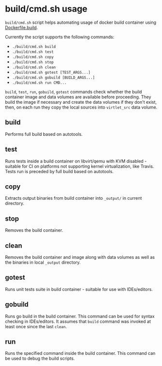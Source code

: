 # build/cmd.sh usage

`build/cmd.sh` script helps automating usage of docker build
container using [Dockerfile.build](../../Dockerfile.build).

Currently the script supports the following commands:
 * `./build/cmd.sh build`
 * `./build/cmd.sh test`
 * `./build/cmd.sh copy`
 * `./build/cmd.sh stop`
 * `./build/cmd.sh clean`
 * `./build/cmd.sh gotest [TEST_ARGS...]`
 * `./build/cmd.sh gobuild [BUILD_ARGS...]`
 * `./build/cmd.sh run CMD...`

`build`, `test`, `run`, `gobuild`, `gotest` commands check whether
the build container image and data volumes are available
before proceeding. They build the image if necessary and create
the data volumes if they don't exist, then, on each run they copy the
local sources into `virtlet_src` data volume.

## build

Performs full build based on autotools.

## test

Runs tests inside a build container on libvirt/qemu with KVM disabled - suitable
for CI on platforms not supporting kernel virtualization, like Travis.
Tests run is preceded by full build based on autotools.

## copy

Extracts output binaries from build container into `_output/` in current
directory.

## stop

Removes the build container.

## clean

Removes the build container and image along with data volumes as well as
the binaries in local `_output` directory.

## gotest

Runs unit tests suite in build container - suitable for use with IDEs/editors.

## gobuild

Runs go build in the build container. This command can be used for
syntax checking in IDEs/editors. It assumes that `build` command was invoked
at least once since the last `clean`.

## run

Runs the specified command inside the build container. This command can be
used to debug the build scripts.
